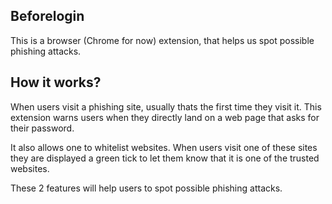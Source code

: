 ## Beforelogin
This is a browser (Chrome for now) extension, that helps us spot possible phishing attacks.

## How it works?
When users visit a phishing site, usually thats the first time they visit it.
This extension warns users when they directly land on a web page that asks for their password.

It also allows one to whitelist websites. When users visit one of these sites they are
displayed a green tick to let them know that it is one of the trusted websites.

These 2 features will help users to spot possible phishing attacks.
